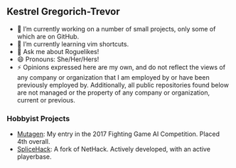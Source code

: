 ## Kestrel Gregorich-Trevor

<!--
**NullCGT/NullCGT** is a ✨ _special_ ✨ repository because its `README.md` (this file) appears on your GitHub profile. -->

- 🔭 I’m currently working on a number of small projects, only some of which are on GitHub.
- 🌱 I’m currently learning vim shortcuts.
- 💬 Ask me about Roguelikes!
- 😄 Pronouns: She/Her/Hers!
- ⚡ Opinions expressed here are my own, and do not reflect the views of any company or organization that I am employed by or have been previously employed by. Additionally, all public repositories found below are not managed or the property of any company or organization, current or previous.

### Hobbyist Projects
- [Mutagen](https://github.com/NullCGT/2017-FTGAIC-Submission-Mutagen): My entry in the 2017 Fighting Game AI Competition. Placed 4th overall.
- [SpliceHack](https://github.com/NullCGT/SpliceHack): A fork of NetHack. Actively developed, with an active playerbase.
